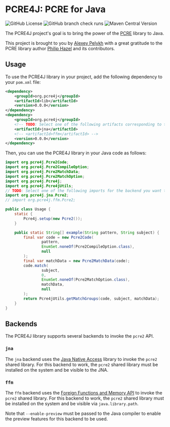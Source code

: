 # PCRE4J: PCRE for Java

![GitHub License](https://img.shields.io/github/license/alexey-pelykh/pcre4j)
![GitHub branch check runs](https://img.shields.io/github/check-runs/alexey-pelykh/pcre4j/main)
![Maven Central Version](https://img.shields.io/maven-central/v/org.pcre4j/lib)

The PCRE4J project's goal is to bring the power of the [PCRE](https://www.pcre.org) library to Java.

This project is brought to you by [Alexey Pelykh](https://github.com/alexey-pelykh) with a great gratitude to the PCRE
library author [Philip Hazel](https://github.com/PhilipHazel) and its contributors.

## Usage

To use the PCRE4J library in your project, add the following dependency to your `pom.xml` file:

```xml
<dependency>
    <groupId>org.pcre4j</groupId>
    <artifactId>lib</artifactId>
    <version>0.0.0</version>
</dependency>
<dependency>
    <groupId>org.pcre4j</groupId>
    <!-- TODO: Select one of the following artifacts corresponding to the backend you want to use -->
    <artifactId>jna</artifactId>
    <!-- <artifactId>ffm</artifactId> -->
    <version>0.0.0</version>
</dependency>
```

Then, you can use the PCRE4J library in your Java code as follows:

```java
import org.pcre4j.Pcre2Code;
import org.pcre4j.Pcre2CompileOption;
import org.pcre4j.Pcre2MatchData;
import org.pcre4j.Pcre2MatchOption;
import org.pcre4j.Pcre4j;
import org.pcre4j.Pcre4jUtils;
// TODO: Select one of the following imports for the backend you want to use:
import org.pcre4j.jna.Pcre2;
// import org.pcre4j.ffm.Pcre2;

public class Usage {
    static {
        Pcre4j.setup(new Pcre2());
    }

    public static String[] example(String pattern, String subject) {
        final var code = new Pcre2Code(
                pattern,
                EnumSet.noneOf(Pcre2CompileOption.class),
                null
        );
        final var matchData = new Pcre2MatchData(code);
        code.match(
                subject,
                0,
                EnumSet.noneOf(Pcre2MatchOption.class),
                matchData,
                null
        );
        return Pcre4jUtils.getMatchGroups(code, subject, matchData);
    }
}
```

## Backends

The PCRE4J library supports several backends to invoke the `pcre2` API.

### `jna`

The `jna` backend uses the [Java Native Access](https://github.com/java-native-access/jna) library to invoke the `pcre2`
shared library. For this backend to work, the `pcre2` shared library must be installed on the system and be visible to
the JNA.

### `ffm`

The `ffm` backend uses the [Foreign Functions and Memory API](https://docs.oracle.com/en/java/javase/21/core/foreign-function-and-memory-api.html)
to invoke the `pcre2` shared library. For this backend to work, the `pcre2` shared library must be installed on the
system and be visible via `java.library.path`.

Note that `--enable-preview` must be passed to the Java compiler to enable the preview features for this backend to be
used.
